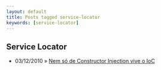 ```yaml
---
layout: default
title: Posts tagged service-locator
keywords: [service-locator]
---
```

<h2 class="category">Service Locator</h2>
<ul class="posts">
<li>
<p>
<span class="date">03/12/2010</span> &raquo; 
<a href="/blog/nem-so-de-constructor-injection-vive-o-ioc">Nem só de Constructor Injection vive o IoC</a>
</p>
</li> 
</ul>
